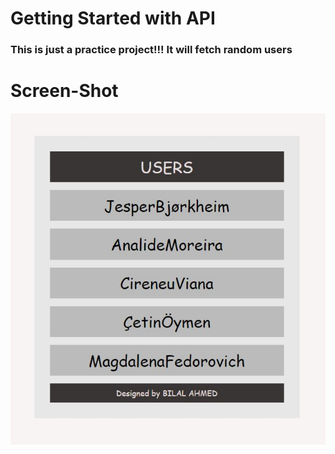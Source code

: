 # Getting Started with API

<h3>This is just a practice project!!! It will fetch random users</h3>

# Screen-Shot

<img src ="./src/assets/project-img.JPG" />


